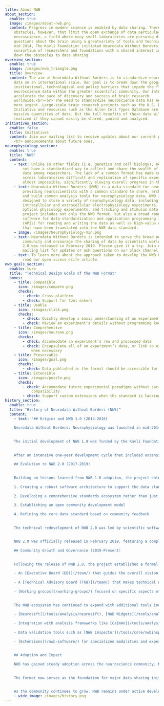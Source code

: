 ```yaml
---
title: About NWB
about_section:
  enable: true
  image: /images/about-nwb.png
  content: Progress in modern science is enabled by data sharing. There are major
    obstacles, however, that limit the open exchange of data particularly in
    neuroscience, a field where many small laboratories are pursuing diverse
    questions about the brain using a greatvariety of tools and techniques. In
    mid 2014, The Kavli Foundation initiated Neurodata Without Borders, a
    consortium of researchers and foundations with a shared interest in breaking
    down the obstacles to data sharing.
overview_section:
  enable: true
  image: /images/nwb_triangle.png
  title: Overview
  content: The aim of Neurodata Without Borders is to standardize neuroscience
    data on an international scale. Our goal is to break down the geographic,
    institutional, technological and policy barriers that impede the flow of
    neuroscience data within the greater scientific community. Our intent is to
    accelerate the pace of discovery and success of brain research
    worldwide.<br><br> The need to standardize neuroscience data has never been
    more urgent. Large-scale brain research projects such as the U.S. BRAIN
    Initiative and resources such as the Allen Cell Types Database are producing
    massive quantities of data. But the full benefits of these data will not be
    realized if they cannot easily be shared, pooled and analyzed.
initiatives_section:
  enable: false
  title: Initiatives
  content: Join our mailing list to receive updates about our current projects and
    <br> announcements about future ones.
neurophysiology_section:
  enable: true
  title: "NWB"
  content:
    - text: Unlike in other fields (i.e. genetics and cell biology), neuroscience does
        not have a standardized way to collect and share the wealth of existing
        data among researchers. The lack of a common format has made comparison
        across laboratories difficult and replication of specific experiments
        almost impossible, significantly slowing overall progress in the field.
    - text: Neurodata Without Borders (NWB) is a data standard for neurophysiology,
        providing neuroscientists with a common standard to share, archive, use,
        and build common analysis tools for neurophysiology data. NWB is
        designed to store a variety of neurophysiology data, including data from
        intracellular and extracellular electrophysiology experiments, data from
        optical physiology experiments, and tracking and stimulus data. The
        project includes not only the NWB format, but also a broad range of
        software for data standardization and application programming interfaces
        (APIs) for reading and writing the data as well as high-value datasets
        that have been translated into the NWB data standard.
    - image: /images/Neurophysiology-min.png
    - text: Neurodata Without Borders is intended to serve the broad neuroscience
        community and encourage the sharing of data by scientists worldwide. NWB
        2.0 was released in February 2019. Please give it a try. Join our
        mailing list for updates or ask questions on our Slack channel.
    - text: To learn more about the approach taken to develop the NWB Format, please
        read our open access eLife article.
nwb_goals_section:
  enable: ture
  title: "Technical Design Goals of the NWB Format"
  boxes:
    - title: Compatible
      icon: /images/compete.png
      checks:
        - check: Cross-platform
        - check: Support for tool makers
    - title: Usable
      icon: /images/click.png
      checks:
        - check: Quickly develop a basic understanding of an experiment and its
        - check: Review an experiment’s details without programming knowledge
    - title: Comprehensive
      icon: /images/neurone.png
      checks:
        - check: Accommodate an experiment’s raw and processed data
        - check: Encapsulate all of an experiment’s data, or link to external data sources
            when necessary
    - title: Preservable
      icon: /images/goal.png
      checks:
        - check: Data published in the format should be accessible for decades
    - title: Extensible
      icon: /images/puzzle.png
      checks:
        - check: Accommodate future experimental paradigms without sacrificing backwards
            compatibility
        - check: Support custom extensions when the standard is lacking
history_section:
  enable: true
  title: "History of Neurodata Without Borders (NWB)"
  content:
    - text: "## Origins and NWB 1.0 (2014-2016)
    
    Neurodata Without Borders: Neurophysiology was launched in mid-2014 as a collaborative initiative to develop a unified data format for cellular-based neurophysiology data. The Kavli Foundation played an important role in initiating this movement, bringing together key stakeholders to address the growing challenge of data interchange between laboratories.
    
    
    The initial development of NWB 1.0 was funded by the Kavli Foundation along with other industry partners and private foundations, with scientific leadership from key neuroscience laboratories: the Allen Institute for Brain Science (AIBS), the Svoboda Lab (Janelia Research Campus), the Meister Lab (Caltech), the Buzsáki Lab (NYU), and Fritz Sommer/Jeff Teeters (UC Berkeley, maintainers of CRCNS.org). This consortium approach ensured the format addressed real-world use cases from diverse experimental paradigms. The [first hackathon](/events/hck01-2014-janelia/) at Janelia initiated this collaborative effort.
    
    
    After an intensive one-year development cycle that included extensive testing with representative datasets, NWB 1.0 was released in 2015 as the first standardized format specifically designed for neurophysiology data. This work was showcased at the [second hackathon](/events/hck02-2015-janelia/) at Janelia.
    
    ## Evolution to NWB 2.0 (2017-2019)
    
    
    Building on lessons learned from NWB 1.0 adoption, the project entered a second phase with expanded leadership including Dr. Kris Bouchard, Dr. Oliver Rübel (Lawrence Berkeley National Laboratory, LBNL), Dr. Loren Frank (UCSF), and Dr. Edward Chang (UCSF). This phase began with the [third hackathon](/events/hck03-2017-janelia/) at Janelia and marked a significant shift in the project's approach, focusing on:
    
    1. Creating a robust software architecture to support the data standard
    
    2. Developing a comprehensive standards ecosystem rather than just a file format
    
    3. Establishing an open community development model
    
    4. Refining the core data standard based on community feedback
    
    
    The technical redevelopment of NWB 2.0 was led by scientific software engineers at LBNL, principally Dr. Oliver Rübel and Andrew Tritt, working in close collaboration with neuroscience laboratories and the broader community. This collaboration ensured the format remained scientifically relevant while gaining stronger software engineering foundations. A series of hackathons ([Seattle 2018](/events/hck04-2018-seattle/), [Berkeley 2018](/events/hck05-2018-berkeley/)) helped drive this development.
    
    
    NWB 2.0 was officially released in February 2019, featuring a completely redesigned architecture based on modern software development practices, enhanced extensibility through schema language, improved storage efficiency, and a comprehensive [Python API (PyNWB)](/tools/core/pynwb/) and [MATLAB API (MatNWB)](/tools/core/matnwb/) for programmatic interaction with NWB files. The [Janelia 2019 hackathon](/events/hck06-2019-janelia/) celebrated this milestone release.
    
    ## Community Growth and Governance (2019-Present)
    
    
    Following the release of NWB 2.0, the project established a formal [governance structure](/team/) to ensure sustainability and community-driven development. This structure consists of:
    
    - An [Executive Board (EB)](/team/) that guides the overall vision, strategic roadmap, fundraising, and outreach
    
    - A [Technical Advisory Board (TAB)](/team/) that makes technical decisions and maintains the software ecosystem
    
    - [Working groups](/working-groups/) focused on specific aspects of the standard and its implementation
    
    
    The NWB ecosystem has continued to expand with additional tools including:
    
    - [Neurosift](/tools/analysis/neurosift), [NWB Widgets](/tools/analysis/nwbwidgets) and [NWB Explorer](/tools/analysis/nwbexplorer) for interactive visualizations of NWB data
    
    - Integration with analysis frameworks like [CaImAn](/tools/analysis/caiman), [suite2p](/tools/analysis/suite2p), and [SpikeInterface](/tools/analysis/spikeinterface)
    
    - Data validation tools such as [NWB Inspector](/tools/core/nwbinspector) to ensure format compliance
    
    - [Extensions](/nwb-software/) for specialized modalities and experimental paradigms
    
    
    ## Adoption and Impact
    
    NWB has gained steady adoption across the neuroscience community. Notable users include the Allen Institute for Brain Science (which has released extensive datasets in NWB format), as well as the Bouchard lab (LBNL/UCB), Svoboda lab, Meister lab, Frank lab (UCSF), Chang lab (UCSF), and many others.
    
    
    The format now serves as the foundation for major data sharing initiatives, including the BRAIN Initiative archives and the [DANDI (Distributed Archives for Neurophysiology Data Integration)](/online-resources/) project, which leverages NWB as its primary data format. This adoption has facilitated unprecedented data sharing across laboratories, accelerating discovery and collaboration in neurophysiology research. For more information, see our [publications](/publications/papers/) and [grants and projects](/grants-and-projects/).
    
    
    As the community continues to grow, NWB remains under active development, with regular releases addressing new use cases, experimental modalities, and integration with emerging technologies in neuroscience research. Join us at our [upcoming events](/events/) to learn more and contribute to the project."
    - wide_image: /images/history.png
---
```


